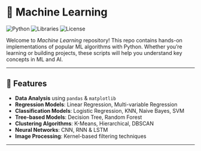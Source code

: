 # 🚀 Machine Learning 

![Python](https://img.shields.io/badge/Python-3.10-blue?logo=python&logoColor=white)
![Libraries](https://img.shields.io/badge/NumPy%20|%20Pandas%20|%20Matplotlib%20|%20Scikit--Learn-lightgrey)
![License](https://img.shields.io/badge/License-MIT-green)

Welcome to *Machine Learning* repository! This repo contains hands-on implementations of popular ML algorithms with Python. Whether you’re learning or building projects, these scripts will help you understand key concepts in ML and AI.

---

## 🌟 Features

- **Data Analysis** using `pandas` & `matplotlib`
- **Regression Models**: Linear Regression, Multi-variable Regression
- **Classification Models**: Logistic Regression, KNN, Naive Bayes, SVM
- **Tree-based Models**: Decision Tree, Random Forest
- **Clustering Algorithms**: K-Means, Hierarchical, DBSCAN
- **Neural Networks**: CNN, RNN & LSTM
- **Image Processing**: Kernel-based filtering techniques

---
